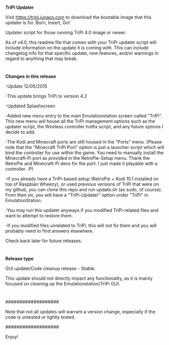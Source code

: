 **TriPi Updater**

Visit https://tripi.junaos.com to download the bootable image that this updater is for. Burn, Insert, Go!

Updater script for those running TriPi 4.0 image or newer.

As of v4.0, this readme file that comes with your TriPi updater script will include information on the update it is coming with.
This can include changelog info for that specific update, new features, and/or warnings in regard to anything that may break.

#

**Changes in this release**

-Update 12/05/2015

-This update brings TriPi to version 4.2

-Updated Splashscreen

-Added new menu entry to the main Emulationstation screen called "TriPi". This new menu will house all the TriPi management options such as the updater script, the Wireless controller hotfix script, and any future options I decide to add.

-The Kodi and Minecraft ports are still housed in the "Ports" menu.
(Please note that the "Minecraft TriPi Port" option is just a launcher script which will bind the controller for use within the game. You need to manually install the Minecraft-Pi port as provided in the RetroPie-Setup menu. Thank the RetroPie and Minecraft-Pi devs for the port. I just made it playable with a controller. :P)


-If you already have a TriPi-based setup (RetroPie + Kodi 15.1 installed on top of Raspbian Wheezy), or used previous versions of TriPi that were on my github, you can clone this repo and run update.sh (as sudo, of course). From then on, you will have a "TriPi-Updater" option under "TriPi" in EmulationStation.

-You may run this updater anyways if you modified TriPi-related files and want to attempt to restore them.

-If you modified files unrelated to TriPi, this will not fix them and you will probably need to find answers elsewhere.

Check back later for future releases.

#

#

**Release type**

GUI update/Code cleanup release - Stable. 

This update should not directly impact any functionality, as it is mainly focused on cleaning up the Emulationstation/TriPi GUI.

#

#

###################

Note that not all updates will warrant a version change, especially if the code is untested or lightly tested.

###################

Enjoy!
